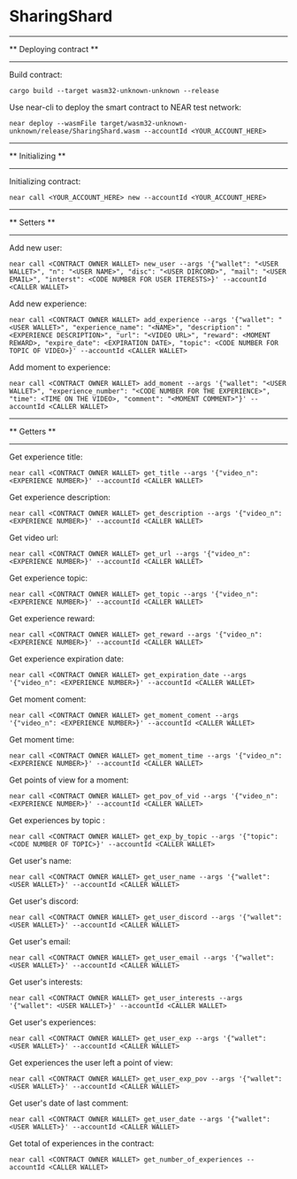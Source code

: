 # SharingShard

***
** Deploying contract **
***
Build contract:

`cargo build --target wasm32-unknown-unknown --release`

Use near-cli to deploy the smart contract to NEAR test network:

`near deploy --wasmFile target/wasm32-unknown-unknown/release/SharingShard.wasm --accountId <YOUR_ACCOUNT_HERE>`


***
** Initializing **
***

Initializing contract:

`near call <YOUR_ACCOUNT_HERE> new --accountId <YOUR_ACCOUNT_HERE>`

***
** Setters **
***

Add new user:

`near call <CONTRACT OWNER WALLET> new_user --args '{"wallet": "<USER WALLET>", "n": "<USER NAME>", "disc": "<USER DIRCORD>", "mail": "<USER EMAIL>", "interst": <CODE NUMBER FOR USER ITERESTS>}' --accountId <CALLER WALLET>`


Add new experience:

`near call <CONTRACT OWNER WALLET> add_experience --args '{"wallet": "<USER WALLET>", "experience_name": "<NAME>", "description": "<EXPERIENCE DESCRIPTION>", "url": "<VIDEO URL>", "reward": <MOMENT REWARD>, "expire_date": <EXPIRATION DATE>, "topic": <CODE NUMBER FOR TOPIC OF VIDEO>}' --accountId <CALLER WALLET>`


Add moment to experience:

`near call <CONTRACT OWNER WALLET> add_moment --args '{"wallet": "<USER WALLET>", "experience_number": "<CODE NUMBER FOR THE EXPERIENCE>", "time": <TIME ON THE VIDEO>, "comment": "<MOMENT COMMENT>"}' --accountId <CALLER WALLET>`

*************
** Getters **
*************

Get experience title:

`near call <CONTRACT OWNER WALLET> get_title --args '{"video_n": <EXPERIENCE NUMBER>}' --accountId <CALLER WALLET>`


Get experience description:

`near call <CONTRACT OWNER WALLET> get_description --args '{"video_n": <EXPERIENCE NUMBER>}' --accountId <CALLER WALLET>`


Get video url:

`near call <CONTRACT OWNER WALLET> get_url --args '{"video_n": <EXPERIENCE NUMBER>}' --accountId <CALLER WALLET>`


Get experience topic:

`near call <CONTRACT OWNER WALLET> get_topic --args '{"video_n": <EXPERIENCE NUMBER>}' --accountId <CALLER WALLET>`


Get experience reward:

`near call <CONTRACT OWNER WALLET> get_reward --args '{"video_n": <EXPERIENCE NUMBER>}' --accountId <CALLER WALLET>`


Get experience expiration date:

`near call <CONTRACT OWNER WALLET> get_expiration_date --args '{"video_n": <EXPERIENCE NUMBER>}' --accountId <CALLER WALLET>`


Get moment coment:

`near call <CONTRACT OWNER WALLET> get_moment_coment --args '{"video_n": <EXPERIENCE NUMBER>}' --accountId <CALLER WALLET>`


Get moment time:

`near call <CONTRACT OWNER WALLET> get_moment_time --args '{"video_n": <EXPERIENCE NUMBER>}' --accountId <CALLER WALLET>`


Get points of view for a moment:

`near call <CONTRACT OWNER WALLET> get_pov_of_vid --args '{"video_n": <EXPERIENCE NUMBER>}' --accountId <CALLER WALLET>`


Get experiences by topic :

`near call <CONTRACT OWNER WALLET> get_exp_by_topic --args '{"topic": <CODE NUMBER OF TOPIC>}' --accountId <CALLER WALLET>`


Get user's name:

`near call <CONTRACT OWNER WALLET> get_user_name --args '{"wallet": <USER WALLET>}' --accountId <CALLER WALLET>`


Get user's discord:

`near call <CONTRACT OWNER WALLET> get_user_discord --args '{"wallet": <USER WALLET>}' --accountId <CALLER WALLET>`


Get user's email:

`near call <CONTRACT OWNER WALLET> get_user_email --args '{"wallet": <USER WALLET>}' --accountId <CALLER WALLET>`


Get user's interests:

`near call <CONTRACT OWNER WALLET> get_user_interests --args '{"wallet": <USER WALLET>}' --accountId <CALLER WALLET>`


Get user's experiences:

`near call <CONTRACT OWNER WALLET> get_user_exp --args '{"wallet": <USER WALLET>}' --accountId <CALLER WALLET>`


Get experiences the user left a point of view:

`near call <CONTRACT OWNER WALLET> get_user_exp_pov --args '{"wallet": <USER WALLET>}' --accountId <CALLER WALLET>`


Get user's date of last comment:

`near call <CONTRACT OWNER WALLET> get_user_date --args '{"wallet": <USER WALLET>}' --accountId <CALLER WALLET>`


Get total of experiences in the contract:

`near call <CONTRACT OWNER WALLET> get_number_of_experiences --accountId <CALLER WALLET>`
